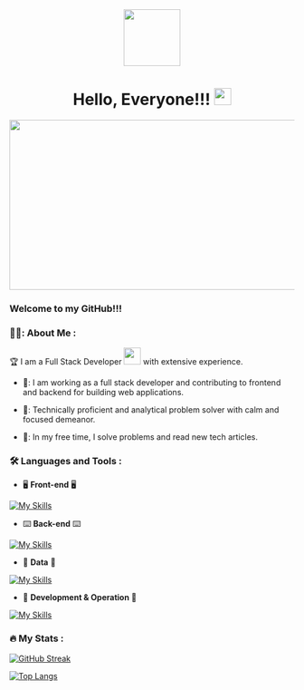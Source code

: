 <div id="header" align="center">
  <img src="https://media.giphy.com/media/M9gbBd9nbDrOTu1Mqx/giphy.gif" width="100"/>
</div>

<div align="center">
  <img src="https://komarev.com/ghpvc/?username=sealinesun&style=flat-square&color=blue" alt=""/>  
</div>


<h1 align="center">
  Hello, Everyone!!!
  <img src="https://media.giphy.com/media/hvRJCLFzcasrR4ia7z/giphy.gif" width="30px"/>
</h1>

<div align="center">
  <img src="https://media.giphy.com/media/dWesBcTLavkZuG35MI/giphy.gif" width="600" height="300"/>
</div>

### Welcome to my GitHub!!!

### 👨‍💻: About Me :

:trophy: I am a Full Stack Developer <img src="https://media.giphy.com/media/WUlplcMpOCEmTGBtBW/giphy.gif" width="30"> with extensive experience.

- 🥇: I am working as a full stack developer and contributing to frontend and backend for building web applications.

- 🥈: Technically proficient and analytical problem solver with calm and focused demeanor.

- 🥉: In my free time, I solve problems and read new tech articles.

### :hammer_and_wrench: Languages and Tools :

- :desktop_computer: __Front-end__ :desktop_computer:

[![My Skills](https://skillicons.dev/icons?i=html,css,js,jquery,bootstrap,angular,vue,react)](https://github.com/sealinesun)


- :keyboard:	__Back-end__ :keyboard:
 
[![My Skills](https://skillicons.dev/icons?i=php,python,spring,java,nodejs,nuxtjs,ocaml,laravel,wordpress)](https://github.com/sealinesun)


- :dvd: __Data__ :dvd:
 
[![My Skills](https://skillicons.dev/icons?i=redis,mongodb,aws,mysql)](https://github.com/sealinesun)


- :abacus: __Development & Operation__ :abacus:
 
[![My Skills](https://skillicons.dev/icons?i=git,azure)](https://github.com/sealinesun)

### :fire: My Stats :

[![GitHub Streak](http://github-readme-streak-stats.herokuapp.com?user=sealinesun&theme=github-dark-blue&hide_border=true&date_format=M%20j%5B%2C%20Y%5D)](https://git.io/streak-stats)

[![Top Langs](https://github-readme-stats.vercel.app/api/top-langs/?username=sealinesun&layout=compact&theme=vision-friendly-dark)](https://github.com/anuraghazra/github-readme-stats)



